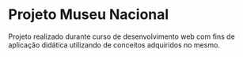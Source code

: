 # Projeto Museu Nacional
Projeto realizado durante curso de desenvolvimento web com fins de aplicação didática utilizando de conceitos adquiridos no mesmo.
